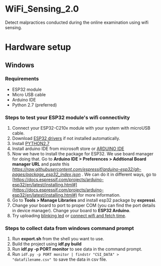 # WiFi_Sensing_2.0
Detect malpractices conducted during the online examination using wifi sensing. 

# Hardware setup

## Windows

### Requirements

- ESP32 module
- Micro USB cable
- Arduino IDE
- Python 2.7 (preferred)

### Steps to test your ESP32 module's wifi connectivity
1. Connect your ESP32-C210x module with your system with microUSB cable.
2. Download [ESP32 drivers](https://www.silabs.com/developers/usb-to-uart-bridge-vcp-drivers) if not installed automatically.
3. Install [PYTHON2.7](https://www.python.org/download/releases/2.7/)
4. Install arduino IDE from microsoft store or [ARDUINO IDE](https://www.arduino.cc/en/software)
5. Now we have to install the package for ESP32. We use board manager for doing that. Go to **Arduino IDE > Preferences > Addtional Board manager URL** and paste this *https://raw.githubusercontent.com/espressif/arduino-esp32/gh-pages/package_esp32_index.json* . We can do it in different ways, go to [https://docs.espressif.com/projects/arduino-esp32/en/latest/installing.html#](https://docs.espressif.com/projects/arduino-esp32/en/latest/installing.html#) for more information.
6. Go to **Tools > Manage Libraries** and install esp32 package by **expressi**. 
7. Change your board to port to proper COM (you can find the port details in device manager). Change your board to **ESP32 Arduino**.
8. Try uploading [blinking led](examples/led_light.h) or [connect wifi and fetch time](examples/wifiBasic.h).


### Steps to collect data from windows command prompt
1. Run **export.sh** from the shell you want to use.
2. Build the project using **idf.py build**
3. Run **idf.py -p PORT monitor** to see data in the command prompt.
4. Run ```idf.py -p PORT monitor | findstr "CSI_DATA" > "datafilename.csv" ```to save the data in csv file.

